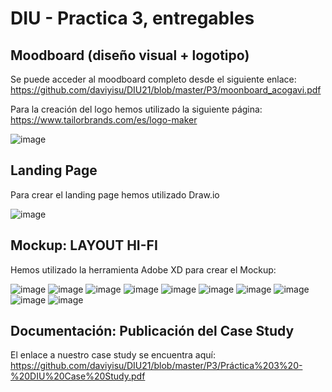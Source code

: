 # DIU - Practica 3, entregables

## Moodboard (diseño visual + logotipo)   

Se puede acceder al moodboard completo desde el siguiente enlace: https://github.com/daviyisu/DIU21/blob/master/P3/moonboard_acogavi.pdf

Para la creación del logo hemos utilizado la siguiente página: https://www.tailorbrands.com/es/logo-maker

![image](https://user-images.githubusercontent.com/13659814/118670375-d9de6280-b7f6-11eb-896f-8465644d7afe.png)


## Landing Page

Para crear el landing page hemos utilizado Draw.io

![image](https://user-images.githubusercontent.com/13659814/118671118-7bfe4a80-b7f7-11eb-933d-4e1dee292dbf.png)


## Mockup: LAYOUT HI-FI

Hemos utilizado la herramienta Adobe XD para crear el Mockup:

![image](https://user-images.githubusercontent.com/13659814/118674053-c97bb700-b7f9-11eb-92a9-f923eeb46163.png)
![image](https://user-images.githubusercontent.com/13659814/118674087-d13b5b80-b7f9-11eb-9f8f-edc74e6486c7.png)
![image](https://user-images.githubusercontent.com/13659814/118674166-df897780-b7f9-11eb-8014-8e3011366834.png)
![image](https://user-images.githubusercontent.com/13659814/118674207-e87a4900-b7f9-11eb-8655-39627bdfba77.png)
![image](https://user-images.githubusercontent.com/13659814/118674254-f0d28400-b7f9-11eb-9763-4db54289a753.png)
![image](https://user-images.githubusercontent.com/13659814/118674313-f9c35580-b7f9-11eb-99ce-3ca7cd095a50.png)
![image](https://user-images.githubusercontent.com/13659814/118674348-02b42700-b7fa-11eb-83bb-5891157e59ae.png)
![image](https://user-images.githubusercontent.com/13659814/118674406-0d6ebc00-b7fa-11eb-9d71-90a5dabdb23b.png)
![image](https://user-images.githubusercontent.com/13659814/118674451-13fd3380-b7fa-11eb-9b8f-f772d247a38e.png)
![image](https://user-images.githubusercontent.com/13659814/118674492-1b244180-b7fa-11eb-8d51-e4d7a6ae59ae.png)




## Documentación: Publicación del Case Study


El enlace a nuestro case study se encuentra aquí: 
https://github.com/daviyisu/DIU21/blob/master/P3/Práctica%203%20-%20DIU%20Case%20Study.pdf
 
